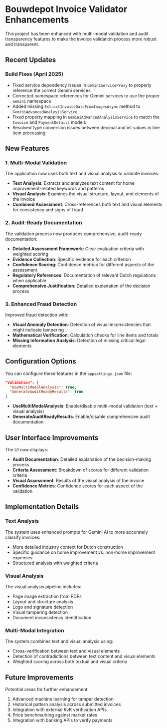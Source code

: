 # Bouwdepot Invoice Validator Enhancements

This project has been enhanced with multi-modal validation and audit transparency features to make the invoice validation process more robust and transparent.

## Recent Updates

### Build Fixes (April 2025)

- Fixed service dependency issues in `GeminiServiceProxy` to properly reference the correct Gemini services
- Corrected namespace references for Gemini services to use the proper `Gemini` namespace
- Added missing `ExtractInvoiceDataFromImagesAsync` method to `GeminiAdvancedAnalysisService`
- Fixed property mapping in `GeminiAdvancedAnalysisService` to match the `Invoice` and `PaymentDetails` models
- Resolved type conversion issues between decimal and int values in line item processing

## New Features

### 1. Multi-Modal Validation

The application now uses both text and visual analysis to validate invoices:

- **Text Analysis**: Extracts and analyzes text content for home improvement-related keywords and patterns
- **Visual Analysis**: Examines the visual structure, layout, and elements of the invoice
- **Combined Assessment**: Cross-references both text and visual elements for consistency and signs of fraud

### 2. Audit-Ready Documentation

The validation process now produces comprehensive, audit-ready documentation:

- **Detailed Assessment Framework**: Clear evaluation criteria with weighted scoring
- **Evidence Collection**: Specific evidence for each criterion
- **Confidence Scoring**: Confidence metrics for different aspects of the assessment
- **Regulatory References**: Documentation of relevant Dutch regulations when applicable
- **Comprehensive Justification**: Detailed explanation of the decision process

### 3. Enhanced Fraud Detection

Improved fraud detection with:

- **Visual Anomaly Detection**: Detection of visual inconsistencies that might indicate tampering
- **Mathematical Verification**: Calculation checks for line items and totals
- **Missing Information Analysis**: Detection of missing critical legal elements

## Configuration Options

You can configure these features in the `appsettings.json` file:

```json
"Validation": {
  "UseMultiModalAnalysis": true,
  "GenerateAuditReadyResults": true
}
```

- **UseMultiModalAnalysis**: Enable/disable multi-modal validation (text + visual analysis)
- **GenerateAuditReadyResults**: Enable/disable comprehensive audit documentation

## User Interface Improvements

The UI now displays:

- **Audit Documentation**: Detailed explanation of the decision-making process
- **Criteria Assessment**: Breakdown of scores for different validation criteria
- **Visual Assessment**: Results of the visual analysis of the invoice
- **Confidence Metrics**: Confidence scores for each aspect of the validation

## Implementation Details

### Text Analysis

The system uses enhanced prompts for Gemini AI to more accurately classify invoices:

- More detailed industry context for Dutch construction
- Specific guidance on home improvement vs. non-home improvement expenses
- Structured analysis with weighted criteria

### Visual Analysis

The visual analysis pipeline includes:

- Page image extraction from PDFs
- Layout and structure analysis
- Logo and signature detection
- Visual tampering detection
- Document inconsistency identification

### Multi-Modal Integration

The system combines text and visual analysis using:

- Cross-verification between text and visual elements
- Detection of contradictions between text content and visual elements
- Weighted scoring across both textual and visual criteria

## Future Improvements

Potential areas for further enhancement:

1. Advanced machine learning for tamper detection
2. Historical pattern analysis across submitted invoices
3. Integration with external KvK verification APIs
4. Price benchmarking against market rates
5. Integration with banking APIs to verify payments
